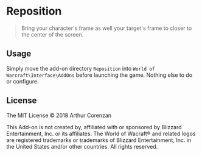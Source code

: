 # Reposition

> Bring your character's frame as well your target's frame to closer to the center of the screen.

## Usage

Simply move the add-on directory `Reposition` into `World of Warcraft\Interface\AddOns` before launching the game. Nothing else to do or configure.

## License

The MIT License © 2018 Arthur Corenzan

This Add-on is not created by, affiliated with or sponsored by Blizzard Entertainment, Inc. or its affiliates. The World of Wacraft® and related logos are registered trademarks or trademarks of Blizzard Entertainment, Inc. in the United States and/or other countries. All rights reserved.